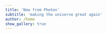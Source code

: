 ```yaml
---
title: 'New from Photon'
subtitle: 'making the universe great again'
author: /home
show_gallery: true
---
```


